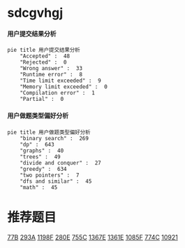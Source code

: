# sdcgvhgj

<!-- tabs:start -->



#### **用户提交结果分析**

```mermaid
pie title 用户提交结果分析
    "Accepted" :  48
    "Rejected" :  0
    "Wrong answer" :  33
    "Runtime error" :  8
    "Time limit exceeded" :  9
    "Memory limit exceeded" :  0
    "Compilation error" :  1
    "Partial" :  0
```

#### **用户做题类型偏好分析**

```mermaid
pie title 用户做题类型偏好分析
    "binary search" :  269
    "dp" :  643
    "graphs" :  40
    "trees" :  49
    "divide and conquer" :  27
    "greedy" :  634
    "two pointers" :  7
    "dfs and similar" :  45
    "math" :  45
```



<!-- tabs:end -->
# 推荐题目
[77B](https://codeforces.com/contest/77/problem/B)
[293A](https://codeforces.com/contest/293/problem/A)
[1198F](https://codeforces.com/contest/1198/problem/F)
[280E](https://codeforces.com/contest/280/problem/E)
[755C](https://codeforces.com/contest/755/problem/C)
[1367E](https://codeforces.com/contest/1367/problem/E)
[1361E](https://codeforces.com/contest/1361/problem/E)
[1085F](https://codeforces.com/contest/1085/problem/F)
[774C](https://codeforces.com/contest/774/problem/C)
[10921](https://codeforces.com/contest/1092/problem/1)
